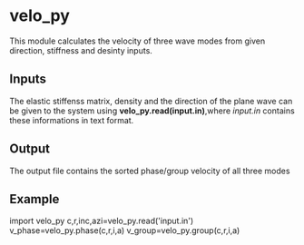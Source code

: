 # velo_py
This module calculates the velocity of three wave modes from given direction, stiffness and desinty inputs.
## Inputs
The elastic stiffenss matrix, density and the direction of the plane wave can be given to the system using **velo_py.read(input.in)**,where *input.in* contains these informations in text format.
## Output
The output file contains the sorted phase/group velocity of all three modes
## Example
import velo_py
c,r,inc,azi=velo_py.read('input.in')
v_phase=velo_py.phase(c,r,i,a)
v_group=velo_py.group(c,r,i,a)


